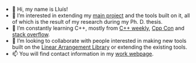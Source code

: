 - 👋 Hi, my name is Lluís!
- 👀 I’m interested in extending my [main project](https://github.com/LAL-project/) and the tools built on it, all of which is the result of my research during my Ph. D. thesis.
- 🌱 I’m constantly learning C++, mostly from [C++ weekly](https://www.youtube.com/c/lefticus1), [Cpp Con](https://www.youtube.com/user/CppCon) and [stack overflow](https://stackoverflow.com/users/12075306/llualpu).
- 💞️ I’m looking to collaborate with people interested in making new tools built on the [Linear Arrangement Library](https://github.com/LAL-project/linear-arrangement-library) or extending the existing tools.
- 📫 You will find contact information in my [work webpage](https://cqllab.upc.edu/people/lalemany/).

<!---
lluisalemanypuig/lluisalemanypuig is a ✨ special ✨ repository because its `README.md` (this file) appears on your GitHub profile.
You can click the Preview link to take a look at your changes.
--->
